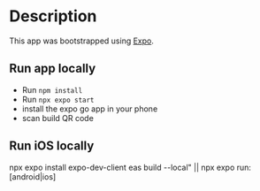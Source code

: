 # Description

This app was bootstrapped using [Expo](https://docs.expo.dev/guides/typescript/).

## Run app locally

- Run `npm install`
- Run `npx expo start`
- install the expo go app in your phone
- scan build QR code

## Run iOS locally

npx expo install expo-dev-client
eas build --local" || npx expo run:[android|ios]
